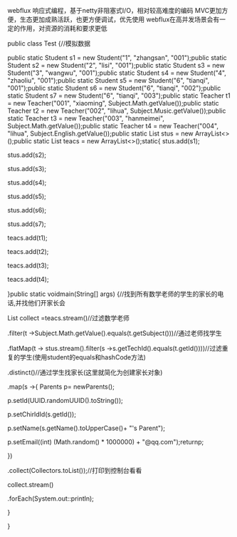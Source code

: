webflux 响应式编程，基于netty非阻塞式I/O，相对较高难度的编码
   MVC更加方便，生态更加成熟活跃，也更方便调试，优先使用
   webflux在高并发场景会有一定的作用，对资源的消耗和要求更低
   
  public class Test {//模拟数据
  
  public static Student s1 = new Student("1", "zhangsan", "001");public static Student s2 = new Student("2", "lisi", "001");public static Student s3 = new Student("3", "wangwu", "001");public static Student s4 = new Student("4", "zhaoliu", "001");public static Student s5 = new Student("6", "tianqi", "001");public static Student s6 = new Student("6", "tianqi", "002");public static Student s7 = new Student("6", "tianqi", "003");public static Teacher t1 = new Teacher("001", "xiaoming", Subject.Math.getValue());public static Teacher t2 = new Teacher("002", "lihua", Subject.Music.getValue());public static Teacher t3 = new Teacher("003", "hanmeimei", Subject.Math.getValue());public static Teacher t4 = new Teacher("004", "lihua", Subject.English.getValue());public static List stus = new ArrayList<>();public static List teacs = new ArrayList<>();static{
  stus.add(s1);
  
  stus.add(s2);
  
  stus.add(s3);
  
  stus.add(s4);
  
  stus.add(s5);
  
  stus.add(s6);
  
  stus.add(s7);
  
  teacs.add(t1);
  
  teacs.add(t2);
  
  teacs.add(t3);
  
  teacs.add(t4);
  
  }public static voidmain(String[] args) {//找到所有数学老师的学生的家长的电话,并找他们开家长会
  
  List collect =teacs.stream()//过滤数学老师
  
  .filter(t ->Subject.Math.getValue().equals(t.getSubject()))//通过老师找学生
  
  .flatMap(t -> stus.stream().filter(s ->s.getTechId().equals(t.getId())))//过滤重复的学生(使用student的equals和hashCode方法)
  
  .distinct()//通过学生找家长(这里就简化为创建家长对象)
  
  .map(s ->{
  Parents p= newParents();
  
  p.setId(UUID.randomUUID().toString());
  
  p.setChirldId(s.getId());
  
  p.setName(s.getName().toUpperCase()+ "'s Parent");
  
  p.setEmail((int) (Math.random() * 1000000) + "@qq.com");returnp;
  
  })
  
  .collect(Collectors.toList());//打印到控制台看看
  
  collect.stream()
  
  .forEach(System.out::println);
  
  }
  
  }